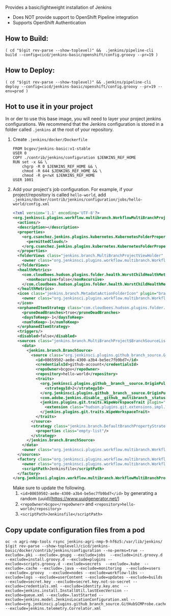 Provides a basic/lightweight installation of Jenkins
- Does NOT provide support to OpenShift Pipeline integration
- Supports OpenShift Authentication


## How to Build:
```
( cd "$(git rev-parse --show-toplevel)" &&  .jenkins/pipeline-cli build --config=cicd/jenkins-basic/openshift/config.groovy --pr=19 )
```

## How to Deploy:
```
( cd "$(git rev-parse --show-toplevel)" && .jenkins/pipeline-cli deploy --config=cicd/jenkins-basic/openshift/config.groovy --pr=19 --env=prod )
```

## Hot to use it in your project
In or der to use this base image, you will need to layer your project jenkins configurations.
We recommend that the Jenkins configuration is stored in a folder called `.jenkins` at the root of your repository.
1. Create `.jenkins/docker/Dockerfile`
    ```
    FROM bcgov/jenkins-basic:v1-stable
    USER 0
    COPY ./contrib/jenkins/configuration $JENKINS_REF_HOME
    RUN set -x && \
        chgrp -R 0 $JENKINS_REF_HOME && \
        chmod -R 644 $JENKINS_REF_HOME && \
        chmod -R g+rwX $JENKINS_REF_HOME
    USER 1001
    ```
 1. Add your project's job configuration. For example, if your project/repository is called `hello-world`, add `.jenkins/docker/contrib/jenkins/configuration/jobs/hello-world/config.xml`
    ```xml
    <?xml version='1.1' encoding='UTF-8'?>
    <org.jenkinsci.plugins.workflow.multibranch.WorkflowMultiBranchProject plugin="workflow-multibranch@2.20">
      <actions/>
      <description></description>
      <properties>
        <org.csanchez.jenkins.plugins.kubernetes.KubernetesFolderProperty plugin="kubernetes@1.12.3">
          <permittedClouds/>
        </org.csanchez.jenkins.plugins.kubernetes.KubernetesFolderProperty>
      </properties>
      <folderViews class="jenkins.branch.MultiBranchProjectViewHolder" plugin="branch-api@2.0.20">
        <owner class="org.jenkinsci.plugins.workflow.multibranch.WorkflowMultiBranchProject" reference="../.."/>
      </folderViews>
      <healthMetrics>
        <com.cloudbees.hudson.plugins.folder.health.WorstChildHealthMetric plugin="cloudbees-folder@6.5.1">
          <nonRecursive>false</nonRecursive>
        </com.cloudbees.hudson.plugins.folder.health.WorstChildHealthMetric>
      </healthMetrics>
      <icon class="jenkins.branch.MetadataActionFolderIcon" plugin="branch-api@2.0.20">
        <owner class="org.jenkinsci.plugins.workflow.multibranch.WorkflowMultiBranchProject" reference="../.."/>
      </icon>
      <orphanedItemStrategy class="com.cloudbees.hudson.plugins.folder.computed.DefaultOrphanedItemStrategy" plugin="cloudbees-folder@6.5.1">
        <pruneDeadBranches>true</pruneDeadBranches>
        <daysToKeep>-1</daysToKeep>
        <numToKeep>-1</numToKeep>
      </orphanedItemStrategy>
      <triggers/>
      <disabled>false</disabled>
      <sources class="jenkins.branch.MultiBranchProject$BranchSourceList" plugin="branch-api@2.0.20">
        <data>
          <jenkins.branch.BranchSource>
            <source class="org.jenkinsci.plugins.github_branch_source.GitHubSCMSource" plugin="github-branch-source@2.3.6">
              <id>08659502-ae8e-4300-a3b4-be5ec7fb9bd7</id>
              <credentialsId>github-account</credentialsId>
              <repoOwner>bcgov</repoOwner>
              <repository>hello-world</repository>
              <traits>
                <org.jenkinsci.plugins.github__branch__source.OriginPullRequestDiscoveryTrait>
                  <strategyId>2</strategyId>
                </org.jenkinsci.plugins.github__branch__source.OriginPullRequestDiscoveryTrait>
                <com.adobe.jenkins.disable__github__multibranch__status.DisableStatusUpdateTrait plugin="disable-github-multibranch-status@1.1"/>
                <jenkins.plugins.git.traits.WipeWorkspaceTrait plugin="git@3.9.1">
                  <extension class="hudson.plugins.git.extensions.impl.WipeWorkspace"/>
                </jenkins.plugins.git.traits.WipeWorkspaceTrait>
              </traits>
            </source>
            <strategy class="jenkins.branch.DefaultBranchPropertyStrategy">
              <properties class="empty-list"/>
            </strategy>
          </jenkins.branch.BranchSource>
        </data>
        <owner class="org.jenkinsci.plugins.workflow.multibranch.WorkflowMultiBranchProject" reference="../.."/>
      </sources>
      <factory class="org.jenkinsci.plugins.workflow.multibranch.WorkflowBranchProjectFactory">
        <owner class="org.jenkinsci.plugins.workflow.multibranch.WorkflowMultiBranchProject" reference="../.."/>
        <scriptPath>Jenkinsfile</scriptPath>
      </factory>
    </org.jenkinsci.plugins.workflow.multibranch.WorkflowMultiBranchProject>
    ```
    Make sure to update the following.
    1. `<id>08659502-ae8e-4300-a3b4-be5ec7fb9bd7</id>` by generating a random (uuid)[https://www.uuidgenerator.net/]
    2. `<repoOwner>bcgov</repoOwner>` and `<repository>hello-world</repository>`
    3. `<scriptPath>Jenkinsfile</scriptPath>`
    
    
## Copy update configuration files from a pod
```
oc -n agri-nmp-tools rsync jenkins-agri-nmp-9-hf6z5:/var/lib/jenkins/ $(git rev-parse --show-toplevel)/cicd/jenkins-basic/docker/contrib/jenkins/configuration --no-perms=true --exclude=.pki --exclude=.gnupg --exclude=jobs  --exclude=init.groovy.d --exclude=install.groovy.d --exclude=plugins --exclude=scripts.groovy.d --exclude=secrets  --exclude=.kube  --exclude=.cache --exclude=.java --exclude=monitoring  --exclude=users  --exclude=.groovy  --exclude=nodes --exclude=workflow-libs --exclude=logs --exclude=userContent --exclude=updates --exclude=builds --exclude=secret.key --exclude=secret.key.not-so-secret --exclude=credentials.xml --exclude=identity.key.enc  --exclude=jenkins.install.InstallUtil.lastExecVersion --exclude=queue.xml --exclude=.lastStarted --exclude=jenkins.model.JenkinsLocationConfiguration.xml --exclude=org.jenkinsci.plugins.github_branch_source.GitHubSCMProbe.cache --exclude=jenkins.telemetry.Correlator.xml

```